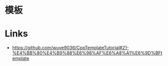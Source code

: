 # 模板

# Links

- https://github.com/wuye9036/CppTemplateTutorial#21-%E4%BB%80%E4%B9%88%E6%98%AF%E6%A8%A1%E6%9D%BFtemplate
